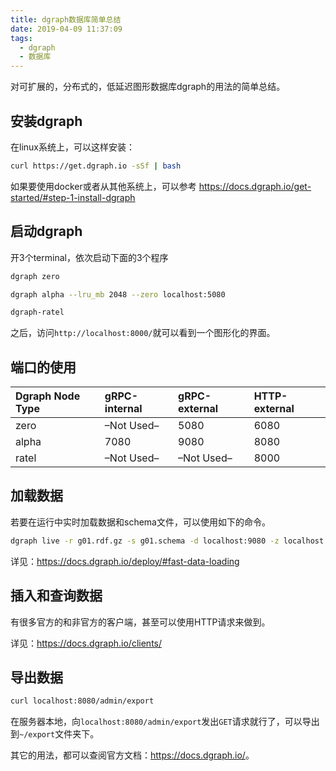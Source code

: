```yaml
---
title: dgraph数据库简单总结
date: 2019-04-09 11:37:09
tags:
  - dgraph
  - 数据库
---
```


对可扩展的，分布式的，低延迟图形数据库dgraph的用法的简单总结。

<!-- more -->

## 安装dgraph

在linux系统上，可以这样安装：
```bash
curl https://get.dgraph.io -sSf | bash
```

如果要使用docker或者从其他系统上，可以参考 <https://docs.dgraph.io/get-started/#step-1-install-dgraph>

## 启动dgraph

开3个terminal，依次启动下面的3个程序

```bash
dgraph zero
```

```bash
dgraph alpha --lru_mb 2048 --zero localhost:5080
```

```bash
dgraph-ratel
```

之后，访问`http://localhost:8000/`就可以看到一个图形化的界面。

## 端口的使用

| Dgraph Node Type | gRPC-internal | gRPC-external | HTTP-external |
| :--------------- | :------------ | :------------ | :------------ |
| zero             | –Not Used–    | 5080          | 6080          |
| alpha            | 7080          | 9080          | 8080          |
| ratel            | –Not Used–    | –Not Used–    | 8000          |

## 加载数据

若要在运行中实时加载数据和schema文件，可以使用如下的命令。

```bash
dgraph live -r g01.rdf.gz -s g01.schema -d localhost:9080 -z localhost:5080
```

详见：<https://docs.dgraph.io/deploy/#fast-data-loading>

## 插入和查询数据

有很多官方的和非官方的客户端，甚至可以使用HTTP请求来做到。

详见：<https://docs.dgraph.io/clients/>

## 导出数据

```bash
curl localhost:8080/admin/export
```

在服务器本地，向`localhost:8080/admin/export`发出`GET`请求就行了，可以导出到`~/export`文件夹下。

其它的用法，都可以查阅官方文档：<https://docs.dgraph.io/>。

